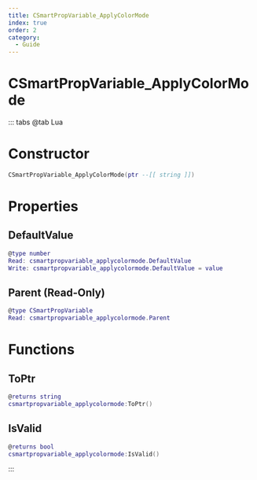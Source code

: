 ```yaml
---
title: CSmartPropVariable_ApplyColorMode
index: true
order: 2
category:
  - Guide
---
```


# CSmartPropVariable_ApplyColorMode

::: tabs
@tab Lua
# Constructor
```lua
CSmartPropVariable_ApplyColorMode(ptr --[[ string ]])
```
# Properties
## DefaultValue 
```lua
@type number
Read: csmartpropvariable_applycolormode.DefaultValue
Write: csmartpropvariable_applycolormode.DefaultValue = value
```
## Parent (Read-Only)
```lua
@type CSmartPropVariable
Read: csmartpropvariable_applycolormode.Parent
```
# Functions
## ToPtr
```lua
@returns string
csmartpropvariable_applycolormode:ToPtr()
```
## IsValid
```lua
@returns bool
csmartpropvariable_applycolormode:IsValid()
```

:::
